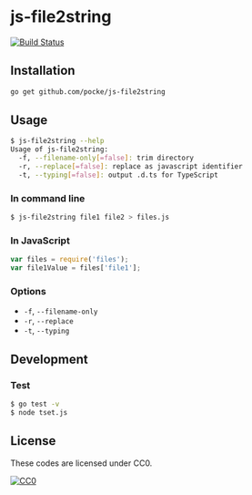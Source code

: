 js-file2string
===============

[![Build Status](https://travis-ci.org/pocke/js-file2string.svg)](https://travis-ci.org/pocke/js-file2string)

Installation
------------

```sh
go get github.com/pocke/js-file2string
```

Usage
------

```sh
$ js-file2string --help
Usage of js-file2string:
  -f, --filename-only[=false]: trim directory
  -r, --replace[=false]: replace as javascript identifier
  -t, --typing[=false]: output .d.ts for TypeScript
```

### In command line

```sh
$ js-file2string file1 file2 > files.js
```

### In JavaScript

```javascript
var files = require('files');
var file1Value = files['file1'];
```

### Options

- `-f`, `--filename-only`
- `-r`, `--replace`
- `-t`, `--typing`


Development
-----------

### Test

```sh
$ go test -v
$ node tset.js
```

License
-------

These codes are licensed under CC0.

[![CC0](http://i.creativecommons.org/p/zero/1.0/88x31.png "CC0")](http://creativecommons.org/publicdomain/zero/1.0/deed.en)
